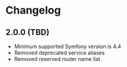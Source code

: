# Changelog

## 2.0.0 (TBD)

- Minimum supported Symfony version is 4.4
- Removed deprecated service aliases
- Removed reserved router name list
